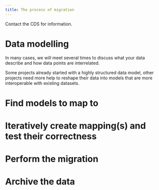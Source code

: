```yaml
---
title: The process of migration
---
```


Contact the CDS for information.

# Data modelling

In many cases, we will meet several times
to discuss what your data describe and how data points are interrelated.

Some projects already started with a highly structured data model, other
projects need more help to reshape their data into models that are more
interoperable with existing datasets.

# Find models to map to

# Iteratively create mapping(s) and test their correctness

# Perform the migration

# Archive the data

